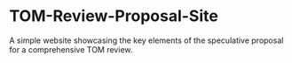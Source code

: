 # TOM-Review-Proposal-Site
A simple website showcasing the key elements of the speculative proposal for a comprehensive TOM review.
